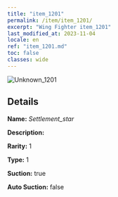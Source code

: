 ```yaml
---
title: "item_1201"
permalink: /item/item_1201/
excerpt: "Wing Fighter item_1201"
last_modified_at: 2023-11-04
locale: en
ref: "item_1201.md"
toc: false
classes: wide
---
```



 ![Unknown_1201](/images/item/Settlement_star_p.png)



## Details

 **Name:** *Settlement_star* 

 **Description:** 

 **Rarity:** 1 

 **Type:** 1 

 **Suction:** true 

 **Auto Suction:** false 


